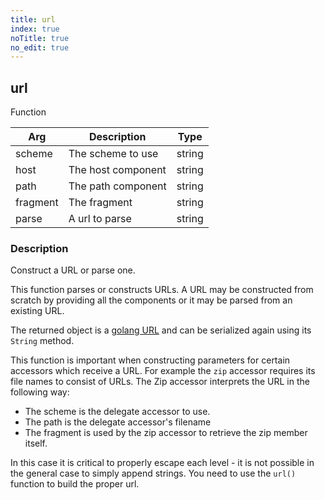 ```yaml
---
title: url
index: true
noTitle: true
no_edit: true
---
```




<div class="vql_item"></div>


## url
<span class='vql_type pull-right page-header'>Function</span>



<div class="vqlargs"></div>

Arg | Description | Type
----|-------------|-----
scheme|The scheme to use|string
host|The host component|string
path|The path component|string
fragment|The fragment|string
parse|A url to parse|string

### Description

Construct a URL or parse one.

This function parses or constructs URLs. A URL may be constructed from
scratch by providing all the components or it may be parsed from an
existing URL.

The returned object is a [golang
URL](https://golang.org/pkg/net/url/#URL) and can be serialized again
using its `String` method.

This function is important when constructing parameters for certain
accessors which receive a URL. For example the `zip` accessor requires
its file names to consist of URLs. The Zip accessor interprets the URL
in the following way:

- The scheme is the delegate accessor to use.
- The path is the delegate accessor's filename
- The fragment is used by the zip accessor to retrieve the zip member itself.

In this case it is critical to properly escape each level - it is not
possible in the general case to simply append strings. You need to use
the `url()` function to build the proper url.



